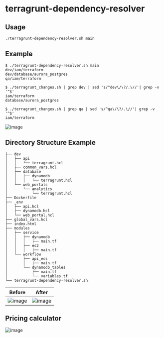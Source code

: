 # terragrunt-dependency-resolver

## Usage
```bash
./terragrunt-dependency-resolver.sh main
```

## Example
```
$ ./terragrunt-dependency-resolver.sh main
dev/iam/terraform
dev/database/aurora_postgres
qa/iam/terraform

$ ./terragrunt_changes.sh | grep dev | sed 's/^dev\/\?/.\//'| grep -v '^$'
iam/terraform
database/aurora_postgres

$ ./terragrunt_changes.sh | grep qa | sed 's/^qa\/\?/.\//'| grep -v '^$'
iam/terraform
```

![image](https://github.com/kritish-dhaubanjar/terragrunt-dependency-resolver/assets/25634165/98e30532-c292-4a5a-a78e-5e6ff2c62204)


## Directory Structure Example
```shell
├── dev
│   ├── api
│   │   └── terragrunt.hcl
│   ├── common_vars.hcl
│   ├── database
│   │   ├── dynamodb
│   │   │   └── terragrunt.hcl
│   └── web_portals
│       └── analytics
│           └── terragrunt.hcl
├── Dockerfile
├── _env
│   ├── api.hcl
│   ├── dynamodb.hcl
│   └── web_portal.hcl
├── global_vars.hcl
├── index.html
├── modules
│   ├── service
│   │   ├── dynamodb
│   │   │   ├── main.tf
│   │   ├── ec2
│   │   │   ├── main.tf
│   └── workflow
│       ├── api_ecs
│       │   ├── main.tf
│       └── dynamodb_tables
│           ├── main.tf
│           └── variables.tf
└── terragrunt-dependency-resolver.sh
```

| Before | After |
|-|-|
|![image](https://github.com/kritish-dhaubanjar/terragrunt-dependency-resolver/assets/25634165/10497013-ea2c-4827-a81b-44ed97103d22)|![image](https://github.com/kritish-dhaubanjar/terragrunt-dependency-resolver/assets/25634165/8c236f39-e963-4a08-9d5a-eac184c2002a)|


## Pricing calculator
![image](https://github.com/kritish-dhaubanjar/terragrunt-dependency-resolver/assets/25634165/8f7a89ab-5acf-4cb3-8543-208ecca36390)
